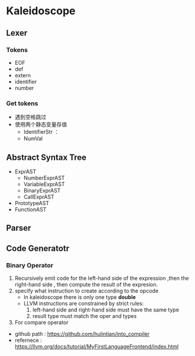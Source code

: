 # Kaleidoscope

## Lexer

### Tokens
* EOF
* def
* extern
* identifier
* number

### Get tokens
* 遇到空格跳过
* 使用两个静态变量存值
  * IdentifierStr ： 
  * NumVal

## Abstract Syntax Tree
* ExprAST
  * NumberExprAST
  * VariableExprAST
  * BinaryExprAST
  * CallExprAST
* PrototypeAST
* FunctionAST

##  Parser

## Code Generatotr

### Binary Operator
1. Recursively emit code for the left-hand side of the expression ,then the right-hand side , then compute the result of the expresion.
2. specify what instruction to create according to the opcode
    * In  kaleidoscope there  is only one type **double**
    * LLVM instructions are constrained by strict rules:
        1. left-hand side and right-hand side must have the same type
        2. result type must match the oper  and types
3. For compare operator

* github path : <a> https://github.com/hulintian/into_compiler </a>
* refernece : <a> https://llvm.org/docs/tutorial/MyFirstLanguageFrontend/index.html </a>